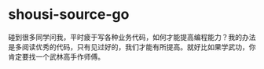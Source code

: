 # shousi-source-go


碰到很多同学问我，平时疲于写各种业务代码，如何才能提高编程能力？我的办法是多阅读优秀的代码，只有见过好的，我们才能有所提高。就好比如果学武功，你肯定要找一个武林高手作师傅。

